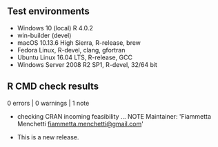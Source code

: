 ## Test environments
* Windows 10 (local) R 4.0.2
* win-builder (devel)
* macOS 10.13.6 High Sierra, R-release, brew
* Fedora Linux, R-devel, clang, gfortran
* Ubuntu Linux 16.04 LTS, R-release, GCC
* Windows Server 2008 R2 SP1, R-devel, 32/64 bit

## R CMD check results

0 errors | 0 warnings | 1 note

* checking CRAN incoming feasibility ... NOTE
  Maintainer: 'Fiammetta Menchetti <fiammetta.menchetti@gmail.com>'
  
* This is a new release.
